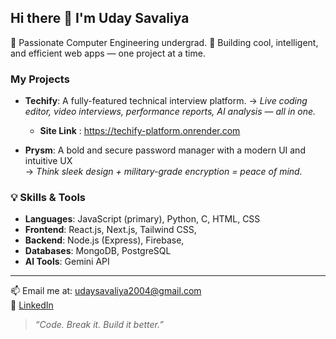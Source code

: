 ## Hi there 👋 I'm Uday Savaliya

🚀 Passionate Computer Engineering undergrad.
🧠 Building cool, intelligent, and efficient web apps — one project at a time.

### My Projects

- **Techify**: A fully-featured technical interview platform. 
  → *Live coding editor, video interviews, performance reports, AI analysis — all in one.*
  - **Site Link** : https://techify-platform.onrender.com

- **Prysm**: A bold and secure password manager with a modern UI and intuitive UX  
  → *Think sleek design + military-grade encryption = peace of mind.*

### 💡 Skills & Tools

- **Languages**: JavaScript (primary), Python, C, HTML, CSS  
- **Frontend**: React.js, Next.js, Tailwind CSS, 
- **Backend**: Node.js (Express), Firebase, 
- **Databases**: MongoDB, PostgreSQL 
- **AI Tools**: Gemini API

---

📫 Email me at: [udaysavaliya2004@gmail.com](mailto:udaysavaliya2004@gmail.com)  
🔗 [LinkedIn](https://linkedin.com/in/uday-savaliya-b30bb7286)

> *“Code. Break it. Build it better.”*

<!-- Check out pinned projects for live demos and source code! -->
